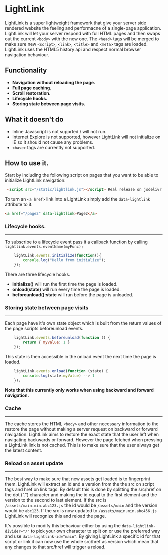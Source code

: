 # LightLink

LightLink is a super lightweight framework that give your server side rendered website the feeling and performacne of a single-page application. LightLink will let your server respond with full HTML pages and then swaps out the current `<body>` with the new one. The `<head>` tags will be merged to make sure new `<script>`, `<link>`, `<title>` and `<meta>` tags are loaded. LightLink uses the HTML5 history api and respect normal browser navigation behaviour.

## Functionality

- **Navigation without reloading the page.**
- **Full page caching.**
- **Scroll restoration.**
- **Lifecycle hooks.**
- **Storing state between page visits.**

## What it doesn't do

- Inline Javascript is not supprted / will not run.
- Internet Explore is not supported, however LightLink will not initialize on IE so it should not cause any problems.
- `<base>` tags are currently not supported.

## How to use it.

Start by including the following script on pages that you want to be able to initialize LightLink navigation:
```html
 <script src="/static/lightlink.js"></script> Real release on jsdelivr coming.
```
To turn an `<a href>` link into a LightLink simply add the `data-lightlink` attribute to it.
```html
<a href="/page2" data-lightlink>Page2</a>
```
### Lifecycle hooks.
---
To subscribe to a lifecycle event pass it a callback function by calling `lightlink.events.eventName(myFunc);`
```javascript
    lightLink.events.initialize(function(){
        console.log("Hello from initialize");
    }); 
```
There are three lifecycle hooks.

-  **initialize()** will run the first time the page is loaded.
-  **onload(state)** will run every time the page is loaded.
-  **beforeunload():state** will run before the page is unloaded.

### Storing state between page visits
---
Each page have it's own state object which is built from the return values of the page scripts beforeunload events.
```javascript
    lightLink.events.beforeunload(function () {
        return { myValue: 1 }
    }); 
```
This state is then accessible in the onload event the next time the page is loaded.
```javascript
    lightLink.events.onload(function (state) {
        console.log(state.myValue) --> 1
    }); 
```

**Note that this currently only works when using backward and forward navigation.**

### Cache
---
The cache stores the HTML `<body>` and other necessary information to the restore the page without making a server request on backward or forward navigation. LightLink aims to restore the exact state that the user left when navigating backwards or forward. However the page fetched when pressing a LightLink link is not cached. This is to make sure that the user always get the latest content.

### Reload on asset update
---
The best way to make sure that new assets get loaded is to fingerprint them.
LightLink will extract an id and a version from the the src on script tags and href on link tags. By default this is done by splitting the src/href on the dot (".") character and making the id equal to the first element and the version to the second to last element. If the src is `/assets/main.min.abc123.js` the id would be `/assets/main` and the version would be `abc123`.
If the src is now updated to `/assets/main.min.abc456.js` LightLink will recognize this and reload the page.

It's possible to modify this behaviour either by using the `data-lightlink-divider="/"` to pick your own character to split on or use the preferred way and use `data-lightlink-id="main"`. By giving LightLink a specific id for that script or link it can now use the whole src/href as version which mean that any changes to that src/href will trigger a reload.
